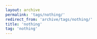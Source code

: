 ```yaml
---
layout: archive
permalink: 'tags/nothing/'
redirect_from: 'archive/tags/nothing/'
title: 'nothing'
tag: 'nothing'
---
```

